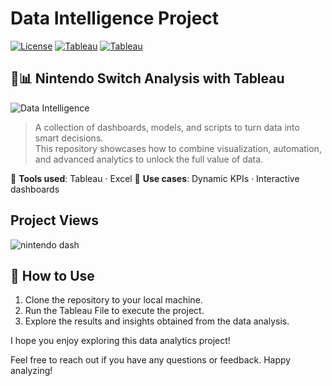 # Data Intelligence Project

[![License](https://img.shields.io/badge/license-MIT-green.svg)](https://opensource.org/licenses/MIT)
[![Tableau](https://img.shields.io/badge/Tableau-Dashboard-blue.svg?logo=tableau&logoColor=white)](https://www.tableau.com/)
[![Tableau](https://upload.wikimedia.org/wikipedia/commons/thumb/4/4b/Tableau_Logo.png/120px-Tableau_Logo.png)](https://www.tableau.com/)







## 🧠📊 Nintendo Switch Analysis with Tableau

![Data Intelligence](https://img.shields.io/badge/Data%20Intelligence-Empowering%20Decisions-blueviolet?style=for-the-badge&logo=databricks&logoColor=white)

> A collection of dashboards, models, and scripts to turn data into smart decisions.  
> This repository showcases how to combine visualization, automation, and advanced analytics to unlock the full value of data.


🔗 **Tools used**: Tableau · Excel
🚀 **Use cases**: Dynamic KPIs · Interactive dashboards  



## Project Views
![nintendo dash](https://github.com/user-attachments/assets/161ee380-14a0-43e1-a667-7cd4b38dd27a)


## 🚀 How to Use
1. Clone the repository to your local machine.
2. Run the Tableau File to execute the project.
3. Explore the results and insights obtained from the data analysis.

I hope you enjoy exploring this data analytics project!

Feel free to reach out if you have any questions or feedback. Happy analyzing!

